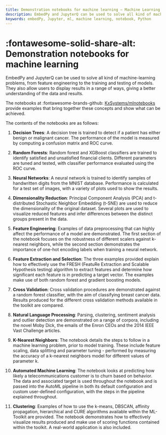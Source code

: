 ```yaml
---
title: Demonstration notebooks for machine learning – Machine Learning – kdb+ and q documentation
description: EmbedPy and JupyterQ can be used to solve all kind of machine-learning problems, from feature engineering to the training and testing of models. They also allow users to display results in a range of ways, giving a better understanding of the data and results. The notebooks described here provide examples that bring together these concepts and show what can be achieved.
keywords: embedPy, Jupyter, ml, machine learning, notebook, Python
---
```

# :fontawesome-solid-share-alt: Demonstration notebooks for machine learning

EmbedPy and JupyterQ can be used to solve all kind of machine-learning problems, from feature engineering to the training and testing of models. They also allow users to display results in a range of ways, giving a better understanding of the data and results.


The notebooks at 
:fontawesome-brands-github: 
[KxSystems/mlnotebooks](https://github.com/KxSystems/mlnotebooks)
provide examples that bring together these concepts and show what can be achieved.

The contents of the notebooks are as follows:

1. **Decision Trees**: A decision tree is trained to detect if a patient has either benign or malignant cancer. The performance of the model is measured by computing a confusion matrix and ROC curve.

2. **Random Forests**: Random forest and XGBoost classifiers are trained to identify satisfied and unsatisfied financial clients. Different parameters are tuned and tested, with classifier performance evaluated using the ROC curve.

3. **Neural Networks**: A neural network is trained to identify samples of handwritten digits from the MNIST database. Performance is calculated for a test set of images, with a variety of plots used to show the results.

4. **Dimensionality Reduction**: Principal Component Analysis (PCA) and t-distributed Stochastic Neighbor Embedding (t-SNE) are used to reduce the dimensionality of the original dataset. Several plots are used to visualize reduced features and infer differences between the distinct groups present in the data.

5. **Feature Engineering**: Examples of data preprocessing that can highly affect the performance of a model are demonstrated. The first section of the notebook focuses on the robustness of different scalers against k-nearest neighbors, while the second section demonstrates the importance of one-hot encoding labels when training a neural network.

6. **Feature Extraction and Selection**: The three examples provided explain how to effectively use the FRESH (FeatuRe Extraction and Scalable Hypothesis testing) algorithm to extract features and determine how significant each feature is in predicting a target vector. The examples make use of both random forest and gradient boosting models.

7. **Cross Validation**: Cross validation procedures are demonstrated against a random forest classifier, with the aim of classifying breast cancer data. Results produced for the different cross validation methods available in the toolkit are compared.

8. **Natural Language Processing**: Parsing, clustering, sentiment analysis and outlier detection are demonstrated on a range of corpora, including the novel Moby Dick, the emails of the Enron CEOs and the 2014 IEEE Vast Challenge articles.

9. **K-Nearest Neighbors**: The notebook details the steps to follow in a machine learning problem, prior to model training. These include feature scaling, data splitting and parameter tuning - performed by measuring the accuracy of a k-nearest neighbors model for different values of parameter k.

10. **Automated Machine Learning**: The notebook looks at predicting how likely a telecommunications customer is to churn based on behavior. The data and associated target is used throughout the notebook and is passed into the AutoML pipeline in both its default configuration and custom user-defined configuration, with the steps in the pipeline explained throughout.

11. **Clustering**: Examples of how to use the k-means, DBSCAN, affinity propagation, hierarchical and CURE algorithms available within the ML-Toolkit are provided. The notebook demonstrates how to effectively visualize results produced and make use of scoring functions contained within the toolkit. A real-world application is also included.